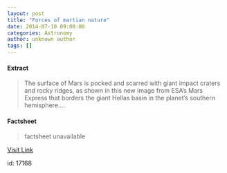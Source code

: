 ```yaml
---
layout: post
title: "Forces of martian nature"
date: 2014-07-10 09:00:00
categories: Astronomy
author: unknown author
tags: []
---
```



#### Extract
>The surface of Mars is pocked and scarred with giant impact craters and rocky ridges, as shown in this new image from ESA’s Mars Express that borders the giant Hellas basin in the planet’s southern hemisphere....

#### Factsheet
>factsheet unavailable

[Visit Link](http://www.esa.int/Our_Activities/Space_Science/Mars_Express/Forces_of_martian_nature)

id:   17168
